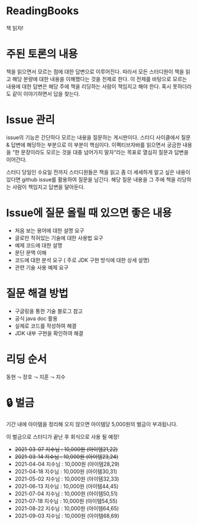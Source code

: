# ReadingBooks
책 읽자!

# 주된 토론의 내용
책을 읽으면서 모르는 점에 대한 답변으로 이루어진다. 따라서 모든 스터디원이 책을 읽고 해당 분량에 대한 내용을 이해했다는 것을 전제로 한다. 이 전제를 바탕으로 모르는 내용에 대한 답변은 해당 주에 책을 리딩하는 사람이 책임지고 해야 한다. 혹시 못하더라도 같이 이야기하면서 답을 찾는다.

# Issue 관리
issue의 기능은 간단하다 모르는 내용을 질문하는 게시판이다. 스터디 사이클에서 질문 & 답변에 해당하는 부분으로 이 부분이 핵심이다. 이펙티브자바를 읽으면서 궁금한 내용을 “한 문장이라도 모르는 것을 대충 넘어가지 말자“라는 목표로 열심히 질문과 답변을 이어간다.

스터디 당일인 수요일 전까지 스터디원들은 책을 읽고 좀 더 세세하게 알고 싶은 내용이 있다면 github issue를 활용하여 질문을 남긴다. 해당 질문 내용을 그 주에 책을 리당하는 사람이 책임지고 답변을 달아둔다. 


# Issue에 질문 올릴 때 있으면 좋은 내용
- 처음 보는 용어에 대한 설명 요구
- 글로만 적혀있는 기술에 대한 사용법 요구
- 예제 코드에 대한 설명
- 문단 문맥 이해
- 코드에 대한 분석 요구 ( 주로 JDK 구현 방식에 대한 상세 설명)
- 관련 기술 사용 예제 요구

# 질문 해결 방법
- 구글링을 통한 기술 블로그 참고
- 공식 java doc 활용
- 실제로 코드를 작성하여 해결
- JDK 내부 구현을 확인하여 해결

# 리딩 순서

동현 ⤳ 장호 ⤳ 지훈 ⤳ 지수 

# 🔒 벌금

기간 내에 아이템을 정리해 오지 않으면 아이템당 5,000원의 벌금이 부과됩니다.

이 벌금으로 스터디가 끝난 후 회식으로 사용 될 예정!

- ~~2021-03-07 지수님 : 10,000원 (아이템21,22)~~
- ~~2021-03-14 지수님 : 10,000원 (아이템23,24)~~
- 2021-04-04 지수님 : 10,000원 (아이템28,29)
- 2021-04-18 지수님 : 10,000원 (아이템30,31)
- 2021-05-02 지수님 : 10,000원 (아이템32,33)
- 2021-06-13 지수님 : 10,000원 (아이템44,45)
- 2021-07-04 지수님 : 10,000원 (아이템50,51)
- 2021-07-18 지수님 : 10,000원 (아이템54,55)
- 2021-08-22 지수님 : 10,000원 (아이템64,65)
- 2021-09-03 지수님 : 10,000원 (아이템68,69)